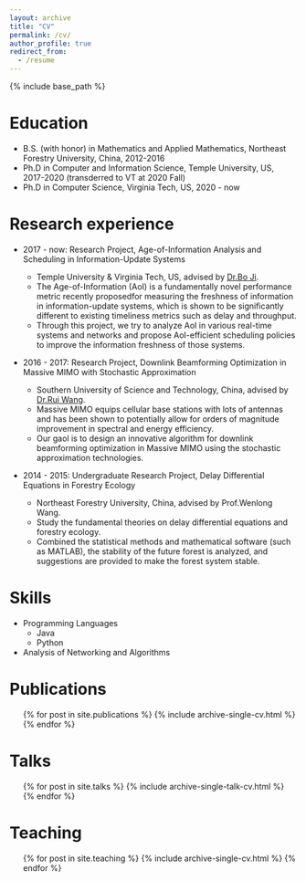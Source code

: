 ```yaml
---
layout: archive
title: "CV"
permalink: /cv/
author_profile: true
redirect_from:
  - /resume
---
```


{% include base_path %}

Education
======
* B.S. (with honor) in Mathematics and Applied Mathematics, Northeast Forestry University, China, 2012-2016 
* Ph.D in Computer and Information Science, Temple University, US, 2017-2020 (transderred to VT at 2020 Fall)
* Ph.D in Computer Science, Virginia Tech, US, 2020 - now 

Research experience
======
* 2017 - now: Research Project, Age-of-Information Analysis and Scheduling in Information-Update Systems
  * Temple University & Virginia Tech, US, advised by [Dr.Bo Ji](https://people.cs.vt.edu/boji/).
  * The Age-of-Information (AoI) is a fundamentally novel performance metric recently proposedfor measuring the freshness of information in information-update systems, which is shown to be significantly different to existing timeliness metrics such as delay and throughput. 
  * Through this project, we try to analyze AoI in various real-time systems and networks and propose AoI-efficient scheduling policies to improve the information freshness of those systems.

* 2016 - 2017: Research Project, Downlink Beamforming Optimization in Massive MIMO with Stochastic Approximation
  * Southern University of Science and Technology, China, advised by [Dr.Rui Wang](https://eee.sustc.edu.cn/p/wangrui/).
  * Massive MIMO equips cellular base stations with lots of antennas and has been shown to potentially allow for orders of magnitude improvement in spectral and energy efficiency.
  * Our gaol is to design an innovative algorithm for downlink beamforming optimization in Massive MIMO using the stochastic approximation technologies.

* 2014 - 2015: Undergraduate Research Project, Delay Differential Equations in Forestry Ecology
  * Northeast Forestry University, China, advised by Prof.Wenlong Wang.
  * Study the fundamental theories on delay differential equations and forestry ecology.
  * Combined the statistical methods and mathematical software (such as MATLAB), the stability of the future forest is analyzed, and suggestions are provided to make the forest system stable.
  
Skills
======
* Programming Languages
  * Java
  * Python
* Analysis of Networking and Algorithms

Publications
======
  <ul>{% for post in site.publications %}
    {% include archive-single-cv.html %}
  {% endfor %}</ul>
  
Talks
======
  <ul>{% for post in site.talks %}
    {% include archive-single-talk-cv.html %}
  {% endfor %}</ul>
  
Teaching
======
  <ul>{% for post in site.teaching %}
    {% include archive-single-cv.html %}
  {% endfor %}</ul>
